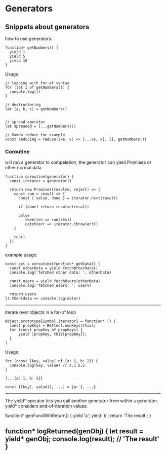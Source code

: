 # Generators
Snippets about generators
---

how to use generators:

```
function* getNumbers() {
  yield 1
  yield 5
  yield 10
}
```

Usage: 

```
// looping with for-of syntax
for (let i of getNumbers()) {
  console.log(i)
}

// destructering
let [a, b, c] = getNumbers()


// spread operator
let spreaded = [...getNumbers()]

// Ramda reduce for example
const reducing = reduce((xs, x) => [...xs, x], [], getNumbers())
```

### Coroutine
will run a generator to compeletion, the generator can yield Promises or other normal data
```
function coroutine(generator) {
  const iterator = generator()
  
  return new Promise((resolve, reject) => {
    const run = result => {
      const { value, done } = iterator.next(result)
      
      if (done) return resolve(result)
      
      value
        .then(res => run(res))
        .catch(err => iterator.throw(err))
    }
    
    run()
  })
}
```

example usage:
```
const get = coroutine(function* getData() {
  const otherData = yield fetchOtherData()
  console.log('fetched other data: ', otherData)
  
  const users = yield fetchUsers(otherData)
  console.log('fetched users: ', users)
  
  return users
}).then(data => console.log(data))
```


---

iterate over objects in a for-of loop

```
Object.prototype[Symbol.iterator] = function* () {
  const propKeys = Reflect.ownKeys(this);
  for (const propKey of propKeys) {
      yield [propKey, this[propKey]];
  }
}
```

Usage:

```
for (const [key, value] of {a: 1, b: 2}) {
  console.log(key, value) // a,1 b,2
}

[...{a: 1, b: 2}]

const [[key1, value1], ...] = {a: 1, ...}
```

---

The yield* operator lets you call another generator from within a generator.
yield* considers end-of-iteration values:

function* genFuncWithReturn() {
    yield 'a';
    yield 'b';
    return 'The result';
}

function* logReturned(genObj) {
    let result = yield* genObj;
    console.log(result); // 'The result'
}
---
